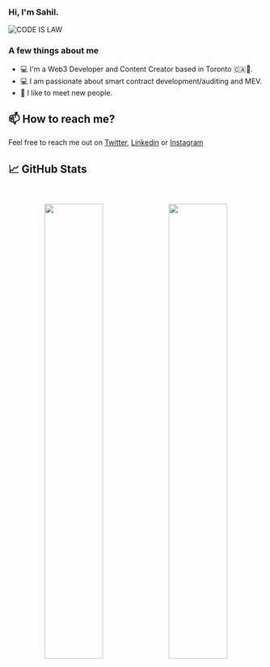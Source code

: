 <!--
**SahilAujla/SahilAujla** is a ✨ _special_ ✨ repository because its `README.md` (this file) appears on your GitHub profile.

Here are some ideas to get you started:

- 🔭 I’m currently working on ...
- 🌱 I’m currently learning ...
- 👯 I’m looking to collaborate on ...
- 🤔 I’m looking for help with ...
- 💬 Ask me about ...
- 📫 How to reach me: ...
- 😄 Pronouns: ...
- ⚡ Fun fact: ...
-->
### Hi, I'm Sahil.

![CODE IS LAW](https://user-images.githubusercontent.com/83442423/161376313-9fb4d86d-b1e1-48cf-ab3b-0e8c0df63f56.png)


### A few things about me

- 💻 I'm a Web3 Developer and Content Creator based in Toronto 🇨🇦🍁.
- 💻 I am passionate about smart contract development/auditing and MEV.
- 🤝 I like to meet new people.

## 📫 How to reach me?

Feel free to reach me out on [Twitter](https://twitter.com/SahilAujla15), [Linkedin](https://www.linkedin.com/in/sahil-aujla-826ab7211/) or [Instagram](https://www.instagram.com/s_aujla2213)

## 📈 GitHub Stats
<br>
<p align="center">
  <img width="48%" src="https://github-readme-stats.vercel.app/api?username=SahilAujla&show_icons=true&theme=radical" />
  <img width="48%" src="https://github-readme-streak-stats.herokuapp.com/?user=SahilAujla&theme=radical" />
</p>

